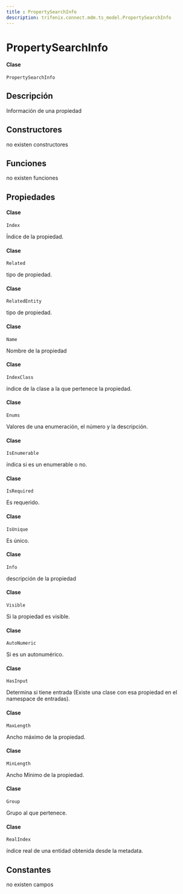 ```yaml
---
title : PropertySearchInfo
description: trifenix.connect.mdm.ts_model.PropertySearchInfo
---
```


# PropertySearchInfo

<CodeBlock slots = 'heading, code' repeat = '1' languages = 'C#' />

#### Clase
```
PropertySearchInfo
```

## Descripción
Información de una propiedad
## Constructores

no existen constructores


## Funciones

no existen funciones

## Propiedades


<CodeBlock slots = 'heading, code' repeat = '1' languages = 'C#' />

#### Clase
```
Index
```


Índice de la propiedad.

<CodeBlock slots = 'heading, code' repeat = '1' languages = 'C#' />

#### Clase
```
Related
```


tipo de propiedad.

<CodeBlock slots = 'heading, code' repeat = '1' languages = 'C#' />

#### Clase
```
RelatedEntity
```


tipo de propiedad.

<CodeBlock slots = 'heading, code' repeat = '1' languages = 'C#' />

#### Clase
```
Name
```


Nombre de la propiedad

<CodeBlock slots = 'heading, code' repeat = '1' languages = 'C#' />

#### Clase
```
IndexClass
```


índice de la clase a la que pertenece la propiedad.

<CodeBlock slots = 'heading, code' repeat = '1' languages = 'C#' />

#### Clase
```
Enums
```


Valores de una enumeración, el número y la descripción.

<CodeBlock slots = 'heading, code' repeat = '1' languages = 'C#' />

#### Clase
```
IsEnumerable
```


índica si es un enumerable o no.

<CodeBlock slots = 'heading, code' repeat = '1' languages = 'C#' />

#### Clase
```
IsRequired
```


Es requerido.

<CodeBlock slots = 'heading, code' repeat = '1' languages = 'C#' />

#### Clase
```
IsUnique
```


Es único.

<CodeBlock slots = 'heading, code' repeat = '1' languages = 'C#' />

#### Clase
```
Info
```


descripción de la propiedad

<CodeBlock slots = 'heading, code' repeat = '1' languages = 'C#' />

#### Clase
```
Visible
```


Si la propiedad es visible.

<CodeBlock slots = 'heading, code' repeat = '1' languages = 'C#' />

#### Clase
```
AutoNumeric
```


Si es un autonumérico.

<CodeBlock slots = 'heading, code' repeat = '1' languages = 'C#' />

#### Clase
```
HasInput
```


Determina si tiene entrada (Existe una clase con esa propiedad en el namespace de entradas).

<CodeBlock slots = 'heading, code' repeat = '1' languages = 'C#' />

#### Clase
```
MaxLength
```


Ancho máximo de la propiedad.

<CodeBlock slots = 'heading, code' repeat = '1' languages = 'C#' />

#### Clase
```
MinLength
```


Ancho Mínimo de la propiedad.

<CodeBlock slots = 'heading, code' repeat = '1' languages = 'C#' />

#### Clase
```
Group
```


Grupo al que pertenece.

<CodeBlock slots = 'heading, code' repeat = '1' languages = 'C#' />

#### Clase
```
RealIndex
```


índice real de una entidad obtenida desde la metadata.
## Constantes
no existen campos

